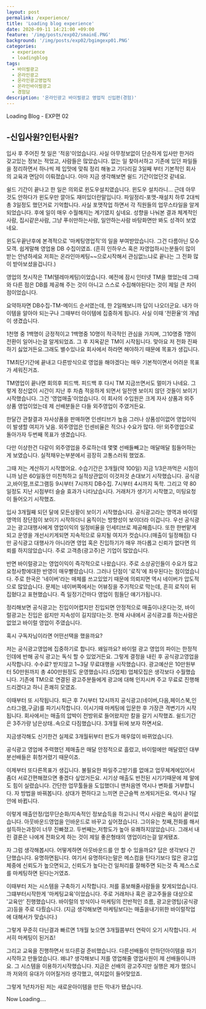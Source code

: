 ```yaml
---
layout: post
permalink: /experience/
title: 'Loading blog experience'
date: 2020-09-11 14:21:00 +09:00
feature: '/img/posts/exp02/smainE.PNG'
background: '/img/posts/exp02/bgimgexp01.PNG'
categories:
  - experience
  - loadingblog
tags:
  - 바이럴광고
  - 온라인광고
  - 온라인광고영업직
  - 온라인바이럴광고
  - 경험담
description: '온라인광고 바이럴광고 영업직 신입편(경험)'
---
```

Loading Blog - EXP편 02

## -신입사원?인턴사원?

입사 후 주어진 첫 일은 '적응'이었습니다. 사실 아무정보없이 단순하게 입사만 한거라 갖고있는 정보는 적었고,
사람들은 많았습니다. 없는 일 찾아서하고 기존에 있던 파일들을 정리하면서 하나씩 제 입맛에 맞춰 정리 해놓고
기다리길 3일째 부터 기본적인 회사의 교육과 면담이 이뤄졌습니다.
아마 지금 생각해보면 쉴드 기간이었던것 같네요.

쉴드 기간이 끝나고 한 일은 의외로 윈도우설치였습니다. 윈도우 설치라니...
근데 아무것도 안하다가 윈도우만 깔아도 재미있더란말입니다. 파일정리-포맷-재설치 하루 2대씩 총 3일정도 했던거로 기억합니다.
사실 포맷작업 하면서 각 직원들의 업무스타일을 알게되었습니다. 후에 일이 매우 수월해지는 계기였지 싶네요. 성향을 나눠본 결과 체계적인사람, 집시같은사람, 그냥 푸쉬만하는사람, 일안하는사람 바탕화면만 봐도 성격이 보였네요.

윈도우끝난후에 본격적으로 '마케팅영업직'의 일을 부여받았습니다. 그건 다름아닌 모수모객.
쉽게말해 영업용 DB 수집이였죠. (흔히 인하우스 혹은 자영업하시는분들이 많이받는 안녕하세요 저희는 온라인마케팅~~으로시작해서
관심없느냐로 끝나는 그 전화 많이 받아보셨을겁니다.)

영업의 첫시작은 TM(텔레마케팅)이었습니다. 예전에 잠시 인터넷 TM을 했었는데 그때와 다른 점은 DB를 제공해 주는 것이 아니고
스스로 수집해야된다는 것이 제일 큰 차이점이었습니다.

요약하자면 DB수집-TM-메이드 순서였는데, 한 2일해보니까 답이 나오더군요. 내가 아이템을 알아야 되는구나
그때부터 아이템에 집중하게 됩니다. 사실 이때 '전환율'의 개념이 생겼습니다.

1천명 중 1백명이 긍정적이고 1백명중 10명이 적극적인 관심을 가지며, 그10명중 1명이 전환이 일어나는걸 알게되었죠.
그 후 지옥같은 TM이 시작됩니다. 맞아요 저 전화 진짜 하기 싫었거든요.그래도 별수있나요 회사에서 하라면 해야하기 때문에 목표가 생깁니다.

TM최단기간에 끝내고 다른방식으로 영업을 해야겠다는 매우 기본적이면서 어려운 목표가 세워진거죠.

TM영업이 끝나면 회의후 피드백. 피드백 후 다시 TM 지금쓰면서도 멀미가 나네요.
그렇게 정신없이 시간이 지난 후 차츰 적응하게 되면서 일전엔 보이지 않던 것들이 보이기 시작했습니다.
그건 '영업매출'이었습니다. 이 회사의 수입원은 크게 자사 상품과 외주 상품 영업이었는데 제 선배분들은 다들 외주영업이 주였거든요.

한달간 관찰결과 자사상품을 판매하면 인센티브가 높음 그러나 상품성이없어 영업이익이 발생할 여지가 낮음.
외주영업은 인센비율은 적으나 수요가 많다.
아! 외주영업으로 돌아가자 두번째 목표가 생겼습니다.

다만 이상한건 다같이 외주영업을 주로하는데 몇몇 선배들빼고는 매달매달 힘들어하는게 보였습니다. 실적채우는부분에서
굉장히 고통스러워 했었죠.

그때 저는 계산하기 시작했어요. 수습기간은 3개월(약 100일) 지금 1/3은까먹은 시점이니까 남은 60일동안 미친척하고 실적상관없이 이것저것 손대보기 시작했습니다. 공식광고,바이럴,프로그램등 9시부터 7시까지 DB수집. 7시부터 4시까지 독학.
그리고 약 80일정도 지난 시점부터 슬슬 효과가 나타났습니다. 거래처가 생기기 시작했고, 미팅요청이 들어오기 시작했죠.

입사 3개월째 되던 달에 모든상황이 보이기 시작했습니다. 공식광고라는 영역과 바이럴영역의 장단점이 보이기 시작하더니
움직이는 방향성이 보이더라 이겁니다.
우선 공식광고는 광고대행사에게 영업이익의 일정비율을 인세티브로 제공해줍니다. 또한 한번맡게되고 운영을 개선시키게되면 지속적으로 유지될 여지가 컷습니다.(매출이 일정해짐) 다만 공식광고 대행사가 아니라면 영업 혹은 진입하기가 매우 까다롭고 신뢰가 없다면 의뢰를 하지않았습니다. 주로 고객층(광고주)은 기업이 많았습니다.

반면 바이럴광고는 영업이익이 즉각적으로 나왔습니다. 주로 소상공인들이 수요가 많고 요청사항에대한 반영이 매우빨랐습니다.
그러나 단점이 '로직'에 좌우된다는 점이었습니다. 주로 한국은 '네이버'라는 매체를 쓰고있었기 때문에 의뢰지면 역시 네이버가
압도적으로 많았습니다. 문제는 네이버쪽에서는 어뷰징을 주기적으로 막는데, 흔히 로직이 뒤집혔다고 표현했습니다.
즉 일정기간마다 영업이 힘들단 얘기가됩니다.

정리해보면 공식광고는 진입이어렵지만 진입되면 안정적으로 매출이나온다는것, 바이럴광고는 진입은 쉽지만 지속성이 길지않다는것.
현재 사내에서 공식광고를 하는사람은 없었고 바이럴 영업이 주였습니다.

혹시 구독자님이라면 어떤선택을 했을까요?

저는 공식광고영업에 집중하기로 합니다. 왜일까요?
바이럴 광고 영업의 파이는 한정적인데에 반해 공식 광고는 독식 할 수 있었거든요.
그렇게 결정을 내린 후 공식광고영업을 시작합니다. 수수료? 받지않고 1~3달 무료대행을 시작했습니다.
광고예산은 10만원부터 50만원까지 총 400만원정도 운영했습니다.(5업체) 업체모집은 생각보다 수월했습니다.
기존에 TM으로 연결된 광고주분들에게 광고에 대해 인지시켜 주고 무료로 진행해드리겠다고 하니 흔쾌히 모였죠.

이때부터 또 시작됩니다. 퇴근 후 7시부터 12시까지 공식광고(네이버,다음,페이스북,인스타그램,구글)를 파기시작합니다.
이시기때 마케팅에 입문한 후 가장큰 격변기가 시작됩니다. 회사에서는 매출의 압박이 전방위로 들어왔지만 칼을 갈기 시작했죠.
쉴드기간은 3주가량 남은상태..속으로 다짐했습니다. 3개월 뒤에 보자 하면서요.

지금생각해도 신기한건 실제로 3개월뒤부터 판도가 매우많이 바뀌었습니다.

공식광고 영업에 주력했던 제매출은 매달 안정적으로 흘렀고, 바이럴에만 매달렸던 대부분선배들은 휘청거렸기 때문이죠.

이제부터 또다른목표가 생깁니다. 불필요한 파일주고받기를 없애고 업무체계에있어서 좀더 서로간편해졌으면 좋겠다 싶었거든요.
시기상 매출도 반전된 시기기때문에 제 말에도 힘이 실렸습니다. 간단한 업무툴들을 도입했더니 맨처음엔 역시나
변화를 거부합니다. 자 방법을 바꿔봅니다. 상대가 편하다고 느끼면 은근슬쩍 쓰게되거든요.
역시나 1달안에 바뀝니다.

이렇게 매출안정/업무단순화/지속적인 정보습득을 하고나니 역시 사람은 욕심이 끝이없습니다.
아웃바운드영업을 인바운드로 바꾸고 싶어졌습니다.
그이유는 첫째,전화를 해서 설득하는과정이 너무 진빠졌고. 두번째는,저항도가 높아 유쾌하지않았습니다.
그래서 내린 결론은 나에게 전화오게 하는 것이 제일 좋은형태의 영업이라는걸 알게됐죠.

자 그럼 생각해봅시다. 어떻게하면 아웃바운드를 안 할 수 있을까요?
답은 생각보다 간단했습니다. 유명하면됩니다.
여기서 유명하다는말은 메스컴을 탄다기보다 많은 광고업체중에 신뢰도가 높으면되고, 신뢰도가 높다는건 일처리를 잘해주면 되는것
즉 제스스로를 마케팅하면 된다는거였죠.

이때부터 저는 시스템을 구축하기 시작합니다.
저를 홍보해줄사람들을 찾게되었습니다. 그떄부터시작한게 '마케팅교육'이었습니다. 주로 거래처나 혹은 광고주들을 대상으로 '교육만'
진행했습니다. 바이럴의 방식이나 마케팅의 전반적인 흐름, 광고운영팁(공식광고)등을 주로 다뤘습니다.
(지금 생각해보면 마케팅보다는 매출을내기위한 바이럴작업에 대해서가 맞습니다.)

그렇게 꾸준히 다닌결과 빠르면 1개월 늦으면 3개월쯤부터 연락이 오기 시작합니다. 서서히 마케팅이 된거죠!

그리고 교육을 진행하면서 또다른걸 준비했습니다. 다른선배들이 안하던아이템을 파기시작하고 만들었습니다.
왜냐? 생각해보니 저를 영업해줄 영업사원이 제 선배들이니까요. 그 시스템을 이용하기시작했습니다. 지금은 선배의 광고주지만
실행은 제가 했으니까 저와의 유대가 이어질거라 생각했고, 여지없이 들어맞았죠.

그렇게 1년차가된 저는 새로운아이템을 만든 막내가 됐습니다.

Now Loading....

